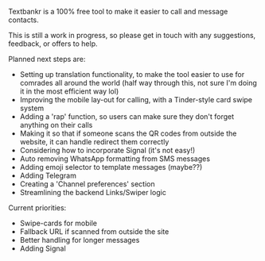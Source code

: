 Textbankr is a 100% free tool to make it easier to call and message contacts.

This is still a work in progress, so please get in touch with any suggestions, feedback, or offers to help.

Planned next steps are:

- Setting up translation functionality, to make the tool easier to use for comrades all around the world (half way through this, not sure I'm doing it in the most efficient way lol)
- Improving the mobile lay-out for calling, with a Tinder-style card swipe system
- Adding a 'rap' function, so users can make sure they don't forget anything on their calls
- Making it so that if someone scans the QR codes from outside the website, it can handle redirect them correctly
- Considering how to incorporate Signal (it's not easy!)
- Auto removing WhatsApp formatting from SMS messages
- Adding emoji selector to template messages (maybe??)
- Adding Telegram
- Creating a 'Channel preferences' section
- Streamlining the backend Links/Swiper logic

Current priorities:
- Swipe-cards for mobile
- Fallback URL if scanned from outside the site
- Better handling for longer messages
- Adding Signal